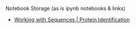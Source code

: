 Notebook Storage (as is ipynb notebooks & links)
- [Working with Sequences | Protein Identification](https://www.kaggle.com/shtrausslearning/working-with-sequences-protein-identification)
